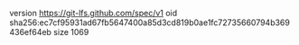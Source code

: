 version https://git-lfs.github.com/spec/v1
oid sha256:ec7cf95931ad67fb5647400a85d3cd819b0ae1fc72735660794b369436ef64eb
size 1069
